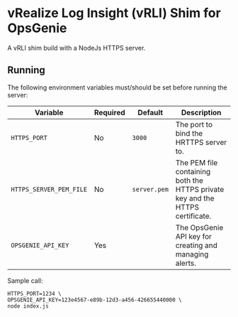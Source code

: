 # vRealize Log Insight (vRLI) Shim for OpsGenie

A vRLI shim build with a NodeJs HTTPS server.

## Running

The following environment variables must/should be set before running the server:

| Variable | Required | Default | Description |
| -------- | -------- | ------- | ----------- |
| `HTTPS_PORT` | No | `3000` | The port to bind the HRTTPS server to. |
| `HTTPS_SERVER_PEM_FILE` | No | `server.pem` | The PEM file containing both the HTTPS private key and the HTTPS certificate. |
| `OPSGENIE_API_KEY` | Yes | | The OpsGenie API key for creating and managing alerts. |

Sample call:

```
HTTPS_PORT=1234 \
OPSGENIE_API_KEY=123e4567-e89b-12d3-a456-426655440000 \
node index.js
```
